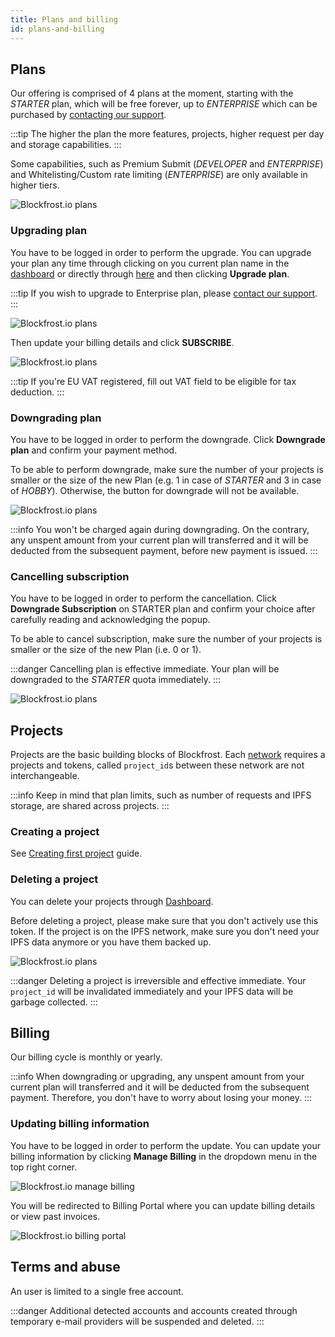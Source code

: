```yaml
---
title: Plans and billing
id: plans-and-billing
---
```


## Plans

Our offering is comprised of 4 plans at the moment, starting with the *STARTER* plan, which will be free forever, up to *ENTERPRISE* which can be purchased by [contacting our support](/docs/support).

:::tip
The higher the plan the more features, projects, higher request per day and storage capabilities.
:::

Some capabilities, such as Premium Submit (*DEVELOPER* and *ENTERPRISE*) and Whitelisting/Custom rate limiting (*ENTERPRISE*) are only available in higher tiers.

![Blockfrost.io plans](/img/frontend_plans.png)

### Upgrading plan

You have to be logged in order to perform the upgrade. You can upgrade your plan any time through clicking on you current plan name in the [dashboard](https://blockfrost.io/dashboard) or directly through [here](https://blockfrost.io/dashboard/plans) and then clicking **Upgrade plan**.

:::tip
If you wish to upgrade to Enterprise plan, please [contact our support](/docs/support#contacting-support).
:::

![Blockfrost.io plans](/img/frontend_upgrade.png)

Then update your billing details and click **SUBSCRIBE**.

![Blockfrost.io plans](/img/frontend_upgrade_details.png)

:::tip
If you're EU VAT registered, fill out VAT field to be eligible for tax deduction.
:::

### Downgrading plan

You have to be logged in order to perform the downgrade. Click **Downgrade plan** and confirm your payment method.

To be able to perform downgrade, make sure the number of your projects is smaller or the size of the new Plan (e.g. 1 in case of *STARTER* and 3 in case of *HOBBY*). Otherwise, the button for downgrade will not be available.

![Blockfrost.io plans](/img/frontend_downgrade.png)

:::info
You won't be charged again during downgrading. On the contrary, any unspent amount from your current plan will transferred and it will be deducted from the subsequent payment, before new payment is issued.
:::

### Cancelling subscription

You have to be logged in order to perform the cancellation. Click **Downgrade Subscription** on STARTER plan and confirm your choice after carefully reading and acknowledging the popup.

To be able to cancel subscription, make sure the number of your projects is smaller or the size of the new Plan (i.e. 0 or 1).

:::danger
Cancelling plan is effective immediate. Your plan will be downgraded to the *STARTER* quota immediately.
:::

![Blockfrost.io plans](/img/frontend_cancel.png)

## Projects

Projects are the basic building blocks of Blockfrost. Each [network](/docs/start-building#available-networks) requires a projects and tokens, called `project_id`s between these network are not interchangeable.

:::info
Keep in mind that plan limits, such as number of requests and IPFS storage, are shared across projects.
:::

### Creating a project

See [Creating first project](/docs/overview/getting-started#creating-first-project) guide.

### Deleting a project

You can delete your projects through [Dashboard](https://blockfrost.io/dashboard).

Before deleting a project, please make sure that you don't actively use this token. If the project is on the IPFS network, make sure you don't need your IPFS data anymore or you have them backed up.

![Blockfrost.io plans](/img/frontend_delete_project.png)

:::danger
Deleting a project is irreversible and effective immediate. Your `project_id` will be invalidated immediately and your IPFS data will be garbage collected.
:::

## Billing

Our billing cycle is monthly or yearly.

:::info
When downgrading or upgrading, any unspent amount from your current plan will transferred and it will be deducted from the subsequent payment. Therefore, you don't have to worry about losing your money.
:::

### Updating billing information

You have to be logged in order to perform the update. You can update your billing information by clicking **Manage Billing** in the dropdown menu in the top right corner.

![Blockfrost.io manage billing](/img/frontend_manage_billing.png)

You will be redirected to Billing Portal where you can update billing details or view past invoices.


![Blockfrost.io billing portal](/img/frontend_billing_portal.png)

## Terms and abuse

An user is limited to a single free account.

:::danger
Additional detected accounts and accounts created through temporary e-mail providers will be suspended and deleted.
:::
